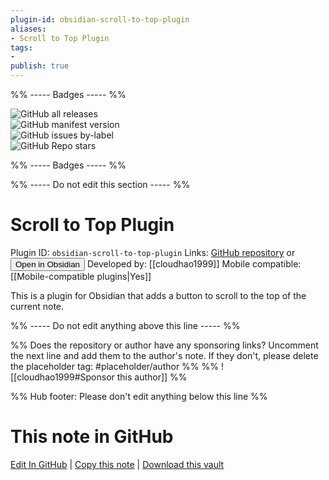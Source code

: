 ```yaml
---
plugin-id: obsidian-scroll-to-top-plugin
aliases:
- Scroll to Top Plugin
tags: 
- 
publish: true
---
```


%% ----- Badges ----- %%

![GitHub all releases](https://img.shields.io/github/downloads/cloudhao1999/obsidian-scroll-to-top-plugin/total?color=573E7A&logo=github&style=for-the-badge)   
![GitHub manifest version](https://img.shields.io/github/manifest-json/v/cloudhao1999/obsidian-scroll-to-top-plugin?color=573E7A&logo=github&style=for-the-badge)   
![GitHub issues by-label](https://img.shields.io/github/issues/cloudhao1999/obsidian-scroll-to-top-plugin/help%20wanted?color=573E7A&logo=github&style=for-the-badge)   
![GitHub Repo stars](https://img.shields.io/github/stars/cloudhao1999/obsidian-scroll-to-top-plugin?color=573E7A&logo=github&style=for-the-badge)

%% ----- Badges ----- %%

%% ----- Do not edit this section ----- %%

# Scroll to Top Plugin

Plugin ID: `obsidian-scroll-to-top-plugin`
Links: [GitHub repository](https://github.com/cloudhao1999/obsidian-scroll-to-top-plugin) or [<button id=HH>Open in Obsidian</button>](obsidian://show-plugin?id=obsidian-scroll-to-top-plugin)
Developed by: [[cloudhao1999]]
Mobile compatible: [[Mobile-compatible plugins|Yes]]

This is a plugin for Obsidian that adds a button to scroll to the top of the current note.

%% ----- Do not edit anything above this line ----- %% 

%% Does the repository or author have any sponsoring links? Uncomment the next line and add them to the author's note. If they don't, please delete the placeholder tag: #placeholder/author %%
%% ![[cloudhao1999#Sponsor this author]] %%

%% Hub footer: Please don't edit anything below this line %%

# This note in GitHub

<span class="git-footer">[Edit In GitHub](https://github.dev/obsidian-community/obsidian-hub/blob/main/02%20-%20Community%20Expansions/02.05%20All%20Community%20Expansions/Plugins/obsidian-scroll-to-top-plugin.md "git-hub-edit-note") | [Copy this note](https://raw.githubusercontent.com/obsidian-community/obsidian-hub/main/02%20-%20Community%20Expansions/02.05%20All%20Community%20Expansions/Plugins/obsidian-scroll-to-top-plugin.md "git-hub-copy-note") | [Download this vault](https://github.com/obsidian-community/obsidian-hub/archive/refs/heads/main.zip "git-hub-download-vault") </span>
